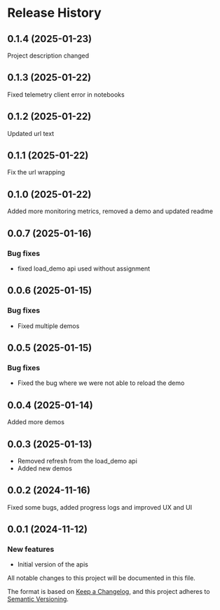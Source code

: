 # Release History

## 0.1.4 (2025-01-23)

Project description changed

## 0.1.3 (2025-01-22)

Fixed telemetry client error in notebooks

## 0.1.2 (2025-01-22)

Updated url text

## 0.1.1 (2025-01-22)

Fix the url wrapping

## 0.1.0 (2025-01-22)

Added more monitoring metrics, removed a demo and updated readme

## 0.0.7 (2025-01-16)

### Bug fixes

* fixed load_demo api used without assignment

## 0.0.6 (2025-01-15)

### Bug fixes

* Fixed multiple demos

## 0.0.5 (2025-01-15)

### Bug fixes

* Fixed the bug where we were not able to reload the demo


## 0.0.4 (2025-01-14)

Added more demos

## 0.0.3 (2025-01-13)

* Removed refresh from the load_demo api
* Added new demos

## 0.0.2 (2024-11-16)

Fixed some bugs, added progress logs and improved UX and UI

## 0.0.1 (2024-11-12)

### New features

* Initial version of the apis


All notable changes to this project will be documented in this file.

The format is based on [Keep a Changelog](https://keepachangelog.com/en/1.1.0/),
and this project adheres to [Semantic Versioning](https://semver.org/spec/v2.0.0.html).
